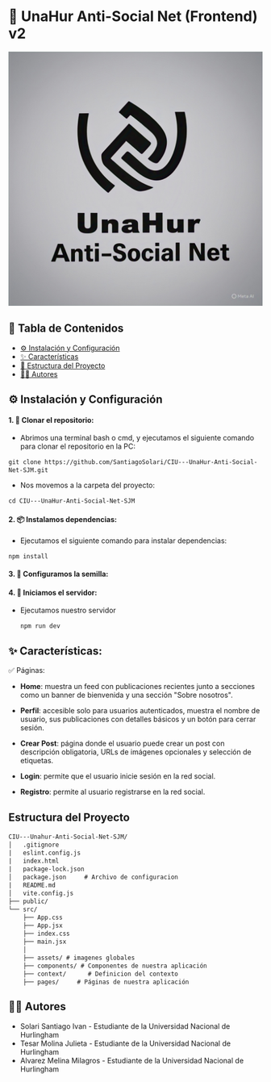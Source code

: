 # 🧠 UnaHur Anti-Social Net (Frontend) v2

![Image](./src/assets/ANTI-SOCIALNET.jpeg)
## 📌 Tabla de Contenidos

- [⚙️ Instalación y Configuración](#%EF%B8%8F-instalación-y-configuración)
- [✨ Características](#-características)
- [📁 Estructura del Proyecto](#estructura-del-proyecto)
- [🧑‍💻 Autores](#-autores)

## ⚙️ Instalación y Configuración

#### 1. 🔁 Clonar el repositorio:
 - Abrimos una terminal bash o cmd, y ejecutamos el siguiente comando para clonar el repositorio en la PC: 

``` 
git clone https://github.com/SantiagoSolari/CIU---UnaHur-Anti-Social-Net-SJM.git

```
- Nos movemos a la carpeta del proyecto:
```
cd CIU---UnaHur-Anti-Social-Net-SJM
```

#### 2. 📦 Instalamos dependencias:
- Ejecutamos el siguiente comando para instalar dependencias: 
```
npm install
```

#### 3. 🔧 Configuramos la semilla:



#### 4. 🚀 Iniciamos el servidor:

- Ejecutamos nuestro servidor 
  ```
  npm run dev
  ```

## ✨ Características:

✅ Páginas:
  - **Home**: muestra un feed con publicaciones recientes junto a secciones como un banner de bienvenida y una sección "Sobre nosotros".
    
  - **Perfil**: accesible solo para usuarios autenticados, muestra el nombre de usuario, sus publicaciones con detalles básicos y un botón para cerrar sesión.
    
  - **Crear Post**: página donde el usuario puede crear un post con descripción obligatoria, URLs de imágenes opcionales y selección de etiquetas.
    
  - **Login**: permite que el usuario inicie sesión en la red social.
    
  - **Registro**: permite al usuario registrarse en la red social.

## Estructura del Proyecto

```text
CIU---Unahur-Anti-Social-Net-SJM/
│   .gitignore
|   eslint.config.js
|   index.html
|   package-lock.json         
│   package.json     # Archivo de configuracion
|   README.md
│   vite.config.js
├── public/
└── src/
    ├── App.css       
    ├── App.jsx
    ├── index.css
    ├── main.jsx
    │ 
    ├── assets/ # imagenes globales
    ├── components/ # Componentes de nuestra aplicación
    ├── context/      # Definicion del contexto
    ├── pages/     # Páginas de nuestra aplicación
```


## 🧑‍💻 Autores

 - Solari Santiago Ivan     - Estudiante de la Universidad Nacional de Hurlingham
 - Tesar Molina Julieta  - Estudiante de la Universidad Nacional de Hurlingham
 - Alvarez Melina Milagros    - Estudiante de la Universidad Nacional de Hurlingham
